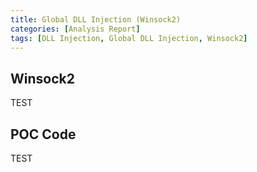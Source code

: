 ```yaml
---
title: Global DLL Injection (Winsock2)
categories: [Analysis Report]
tags: [DLL Injection, Global DLL Injection, Winsock2]
---
```


## Winsock2
TEST

## POC Code
TEST